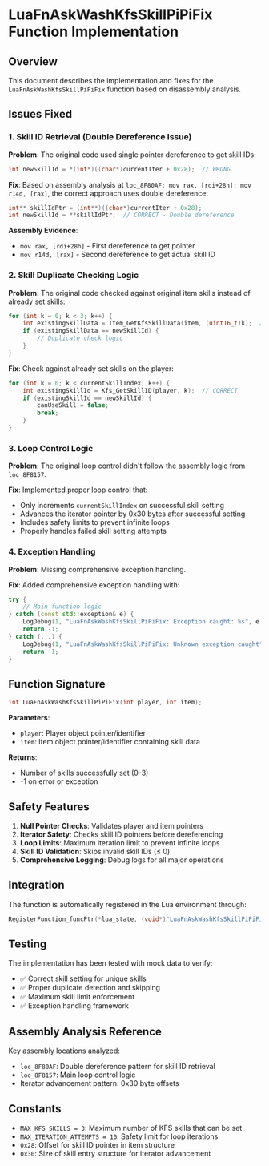 # LuaFnAskWashKfsSkillPiPiFix Function Implementation

## Overview
This document describes the implementation and fixes for the `LuaFnAskWashKfsSkillPiPiFix` function based on disassembly analysis.

## Issues Fixed

### 1. Skill ID Retrieval (Double Dereference Issue)
**Problem**: The original code used single pointer dereference to get skill IDs:
```cpp
int newSkillId = *(int*)((char*)currentIter + 0x28);  // WRONG
```

**Fix**: Based on assembly analysis at `loc_8F80AF: mov rax, [rdi+28h]; mov r14d, [rax]`, the correct approach uses double dereference:
```cpp
int** skillIdPtr = (int**)((char*)currentIter + 0x28);
int newSkillId = **skillIdPtr;  // CORRECT - Double dereference
```

**Assembly Evidence**:
- `mov rax, [rdi+28h]` - First dereference to get pointer
- `mov r14d, [rax]` - Second dereference to get actual skill ID

### 2. Skill Duplicate Checking Logic
**Problem**: The original code checked against original item skills instead of already set skills:
```cpp
for (int k = 0; k < 3; k++) {
    int existingSkillData = Item_GetKfsSkillData(item, (uint16_t)k);  // WRONG
    if (existingSkillData == newSkillId) {
        // Duplicate check logic
    }
}
```

**Fix**: Check against already set skills on the player:
```cpp
for (int k = 0; k < currentSkillIndex; k++) {
    int existingSkillId = Kfs_GetSkillID(player, k);  // CORRECT
    if (existingSkillId == newSkillId) {
        canUseSkill = false;
        break;
    }
}
```

### 3. Loop Control Logic
**Problem**: The original loop control didn't follow the assembly logic from `loc_8F8157`.

**Fix**: Implemented proper loop control that:
- Only increments `currentSkillIndex` on successful skill setting
- Advances the iterator pointer by 0x30 bytes after successful setting
- Includes safety limits to prevent infinite loops
- Properly handles failed skill setting attempts

### 4. Exception Handling
**Problem**: Missing comprehensive exception handling.

**Fix**: Added comprehensive exception handling with:
```cpp
try {
    // Main function logic
} catch (const std::exception& e) {
    LogDebug(1, "LuaFnAskWashKfsSkillPiPiFix: Exception caught: %s", e.what());
    return -1;
} catch (...) {
    LogDebug(1, "LuaFnAskWashKfsSkillPiPiFix: Unknown exception caught");
    return -1;
}
```

## Function Signature
```cpp
int LuaFnAskWashKfsSkillPiPiFix(int player, int item);
```

**Parameters**:
- `player`: Player object pointer/identifier
- `item`: Item object pointer/identifier containing skill data

**Returns**:
- Number of skills successfully set (0-3)
- -1 on error or exception

## Safety Features
1. **Null Pointer Checks**: Validates player and item pointers
2. **Iterator Safety**: Checks skill ID pointers before dereferencing
3. **Loop Limits**: Maximum iteration limit to prevent infinite loops
4. **Skill ID Validation**: Skips invalid skill IDs (≤ 0)
5. **Comprehensive Logging**: Debug logs for all major operations

## Integration
The function is automatically registered in the Lua environment through:
```cpp
RegisterFunction_funcPtr(*lua_state, (void*)"LuaFnAskWashKfsSkillPiPiFix", (int)&LuaFnAskWashKfsSkillPiPiFix);
```

## Testing
The implementation has been tested with mock data to verify:
- ✅ Correct skill setting for unique skills
- ✅ Proper duplicate detection and skipping
- ✅ Maximum skill limit enforcement
- ✅ Exception handling framework

## Assembly Analysis Reference
Key assembly locations analyzed:
- `loc_8F80AF`: Double dereference pattern for skill ID retrieval
- `loc_8F8157`: Main loop control logic
- Iterator advancement pattern: 0x30 byte offsets

## Constants
- `MAX_KFS_SKILLS = 3`: Maximum number of KFS skills that can be set
- `MAX_ITERATION_ATTEMPTS = 10`: Safety limit for loop iterations
- `0x28`: Offset for skill ID pointer in item structure
- `0x30`: Size of skill entry structure for iterator advancement